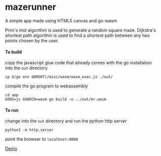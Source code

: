 # mazerunner

A simple app made using HTML5 canvas and go-wasm

Prim's mst algorithm is used to generate a random square maze.
Dijkstra's shortest path algorithm is used to find a shortest path between any two points chosen by the user.

#### To build
copy the javascript glue code that already comes with the go installation into the ```out``` directory

```cp $(go env GOROOT)/misc/wasm/wasm_exec.js ./out/```

compile the go program to webassembly
```
cd app
GOOS=js GOARCH=wasm go build -o ../out/mr.wasm
```
#### To run
change into the ```out``` directory and run the python http server

```python3 -m http.server```

point the browser to ```localhost:8000``` 

[Demo](https://brianpzaide.github.io/mazerunner)
